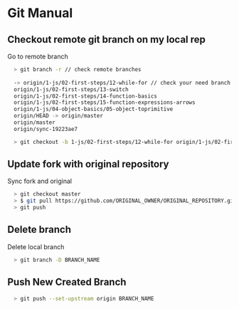 # Git Manual

## Checkout **remote** git branch on my local rep

Go to remote branch

```bash
  > git branch -r // check remote branches
  
  -> origin/1-js/02-first-steps/12-while-for // check your need branch
  origin/1-js/02-first-steps/13-switch
  origin/1-js/02-first-steps/14-function-basics
  origin/1-js/02-first-steps/15-function-expressions-arrows
  origin/1-js/04-object-basics/05-object-toprimitive
  origin/HEAD -> origin/master
  origin/master
  origin/sync-19223ae7

  > git checkout -b 1-js/02-first-steps/12-while-for origin/1-js/02-first-steps/12-while-for // done

```

## Update fork with original repository

Sync fork and original

```bash
  > git checkout master
  > $ git pull https://github.com/ORIGINAL_OWNER/ORIGINAL_REPOSITORY.git BRANCH_NAME
  > git push

```

## Delete branch

Delete local branch

```bash
  > git branch -D BRANCH_NAME

```

## Push New Created Branch

```bash
  > git push --set-upstream origin BRANCH_NAME

```